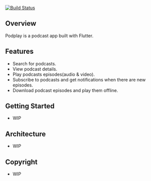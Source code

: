 <a href="https://github.com/HemlockBane/cast_play/actions"><img src="https://github.com/HemlockBane/cast_play/workflows/Run Tests/badge.svg" alt="Build Status"></a>

## Overview

Podplay is a podcast app built with Flutter.

## Features

- Search for podcasts.
- View podcast details.
- Play podcasts episodes(audio & video).
- Subscribe to podcasts and get notifications when there are new episodes.
- Download podcast episodes and play them offline.

## Getting Started

- WIP

## Architecture

- WIP

## Copyright

- WIP
